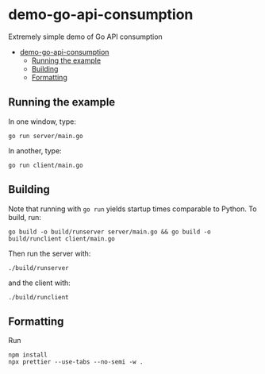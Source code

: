 # demo-go-api-consumption

Extremely simple demo of Go API consumption

- [demo-go-api-consumption](#demo-go-api-consumption)
  - [Running the example](#running-the-example)
  - [Building](#building)
  - [Formatting](#formatting)

## Running the example

In one window, type:

```
go run server/main.go
```

In another, type:

```
go run client/main.go
```

## Building

Note that running with `go run` yields startup times comparable to Python. To build, run:

```
go build -o build/runserver server/main.go && go build -o build/runclient client/main.go
```

Then run the server with:

```
./build/runserver
```

and the client with:

```
./build/runclient
```

## Formatting

Run

```
npm install
npx prettier --use-tabs --no-semi -w .
```
